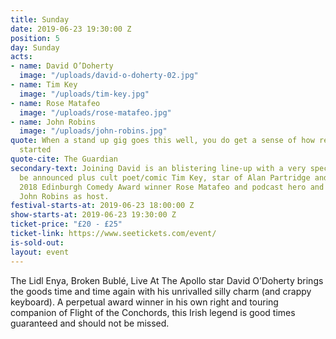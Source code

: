 ```yaml
---
title: Sunday
date: 2019-06-23 19:30:00 Z
position: 5
day: Sunday
acts:
- name: David O’Doherty
  image: "/uploads/david-o-doherty-02.jpg"
- name: Tim Key
  image: "/uploads/tim-key.jpg"
- name: Rose Matafeo
  image: "/uploads/rose-matafeo.jpg"
- name: John Robins
  image: "/uploads/john-robins.jpg"
quote: When a stand up gig goes this well, you do get a sense of how religions are
  started
quote-cite: The Guardian
secondary-text: Joining David is an blistering line-up with a very special guest to
  be announced plus cult poet/comic Tim Key, star of Alan Partridge and Taskmaster,
  2018 Edinburgh Comedy Award winner Rose Matafeo and podcast hero and all round ‘hammer-legend’
  John Robins as host.
festival-starts-at: 2019-06-23 18:00:00 Z
show-starts-at: 2019-06-23 19:30:00 Z
ticket-price: "£20 - £25"
ticket-link: https://www.seetickets.com/event/
is-sold-out: 
layout: event
---
```


The Lidl Enya, Broken Bublé, Live At The Apollo star David O’Doherty brings the goods time and time again with his unrivalled silly charm (and crappy keyboard). A perpetual award winner in his own right and touring companion of Flight of the Conchords, this Irish legend is good times guaranteed and should not be missed.
